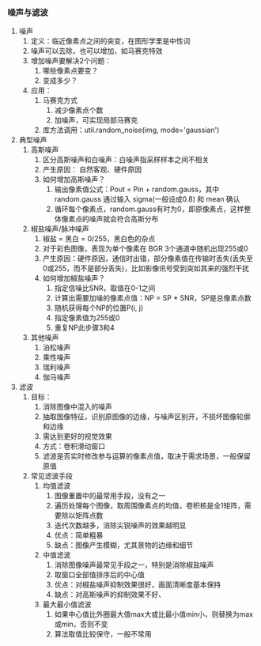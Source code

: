 ### 噪声与滤波
1. 噪声
    1. 定义：临近像素点之间的突变，在图形学里是中性词
    2. 噪声可以去除，也可以增加，如马赛克特效
    3. 增加噪声要解决2个问题：
        1. 哪些像素点要变？
        2. 变成多少？
    4. 应用：
        1. 马赛克方式
            1. 减少像素点个数
            2. 加噪声，可实现局部马赛克
        2. 库方法调用：util.random_noise(img, mode='gaussian')
2. 典型噪声
    1. 高斯噪声
        1. 区分高斯噪声和白噪声：白噪声指采样样本之间不相关
        2. 产生原因： 自然客观、硬件原因
        3. 如何增加高斯噪声？
            1. 输出像素值公式：Pout = Pin + random.gauss，其中random.gauss 通过输入 sigma(一般设成0.8) 和 mean 确认
            2. 循环每个像素点，random.gauss有时为0，即原像素点，这样整体像素点的噪声就会符合高斯分布
    2. 椒盐噪声/脉冲噪声
        1. 椒盐 = 黑白 = 0/255，黑白色的杂点
        2. 对于彩色图像，表现为单个像素在 BGR 3个通道中随机出现255或0
        3. 产生原因：硬件原因，通信时出错，部分像素值在传输时丢失(丢失至0或255，而不是部分丢失)，比如影像讯号受到突如其来的强烈干扰
        4. 如何增加椒盐噪声？
            1. 指定信噪比SNR，取值在0-1之间
            2. 计算出需要加噪的像素点值：NP = SP * SNR，SP是总像素点数
            3. 随机获得每个NP的位置P(i, j)
            4. 指定像素值为255或0
            5. 重复NP此步骤3和4
    3. 其他噪声
        1. 泊松噪声
        2. 乘性噪声
        3. 瑞利噪声
        4. 伽马噪声
3. 滤波
    1. 目标：
        1. 消除图像中混入的噪声
        2. 抽取图像特征，识别原图像的边缘，与噪声区别开，不损坏图像轮廓和边缘
        3. 需达到更好的视觉效果
        4. 方式：卷积滑动窗口
        5. 滤波是否实时修改参与运算的像素点值，取决于需求场景，一般保留原值
    2. 常见滤波手段
        1. 均值滤波
            1. 图像重置中的最常用手段，没有之一
            2. 遍历处理每个图像，取周围像素点的均值，卷积核是全1矩阵，需要除以矩阵点数
            3. 迭代次数越多，消除尖锐噪声的效果越明显
            4. 优点：简单粗暴
            5. 缺点：图像产生模糊，尤其景物的边缘和细节
        2. 中值滤波
            1. 消除图像噪声最常见手段之一，特别是消除椒盐噪声
            2. 取窗口全部值排序后的中心值
            3. 优点：对椒盐噪声抑制效果很好，画面清晰度基本保持
            4. 缺点：对高斯噪声的抑制效果不好、
        3. 最大最小值滤波
            1. 如果中心值比外圈最大值max大或比最小值min小，则替换为max或min，否则不变
            2. 算法取值比较保守，一般不常用
